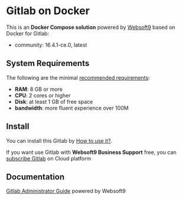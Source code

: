 # Gitlab on Docker  

This is an **Docker Compose solution** powered by [Websoft9](https://www.websoft9.com) based on Docker for Gitlab:


 - community:  16.4.1-ce.0, latest


## System Requirements

The following are the minimal [recommended requirements](https://github.com/gitlab/docker#recommended-system-requirements):

* **RAM**: 8 GB or more
* **CPU**: 2 cores or higher
* **Disk**: at least 1 GB of free space
* **bandwidth**: more fluent experience over 100M  

## Install

You can install this Gitlab by [How to use it?](https://github.com/Websoft9/docker-library#how-to-use-it).   

If you want use Gitlab with **Websoft9 Business Support** free, you can [subscribe Gitlab](https://www.websoft9.com/apps) on Cloud platform

## Documentation

[Gitlab Administrator Guide](https://support.websoft9.com/docs/gitlab) powered by Websoft9